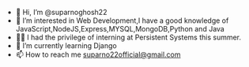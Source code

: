 - 👋 Hi, I’m @suparnoghosh22
- 👀 I’m interested in Web Development,I have a good knowledge of JavaScript,NodeJS,Express,MYSQL,MongoDB,Python and Java
- 🧑‍💼 I had the privilege of interning at Persistent Systems this summer.
- 🌱 I’m currently learning Django
- 📫 How to reach me suparno22official@gmail.com

<!---
suparnoghosh22/suparnoghosh22 is a ✨ special ✨ repository because its `README.md` (this file) appears on your GitHub profile.
You can click the Preview link to take a look at your changes.
--->
